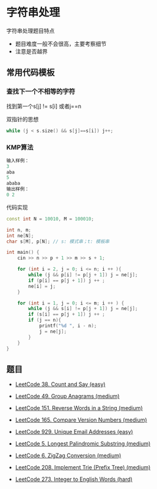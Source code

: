 # 字符串处理

字符串处理题目特点

- 题目难度一般不会很高，主要考察细节
- 注意是否越界

## 常用代码模板

### 查找下一个不相等的字符

找到第一个s[j] != s[i] 或者j==n

双指针的思想

```cpp
while (j < s.size() && s[j]==s[i]) j++;
```


### KMP算法

```cpp
输入样例：
3
aba
5
ababa
输出样例：
0 2
```

代码实现

```cpp
const int N = 10010, M = 100010;

int n, m;
int ne[N];
char s[M], p[N]; // s: 模式串；t: 模板串

int main() {
    cin >> n >> p + 1 >> m >> s + 1;

    for (int i = 2, j = 0; i <= n; i ++ ){
        while (j && p[i] != p[j + 1]) j = ne[j];
        if (p[i] == p[j + 1]) j ++ ;
        ne[i] = j;
    }

    for (int i = 1, j = 0; i <= m; i ++ ) {
        while (j && s[i] != p[j + 1]) j = ne[j];
        if (s[i] == p[j + 1]) j ++ ;
        if (j == n){
            printf("%d ", i - n);
            j = ne[j];
        }
    }
}
```

## 题目

- [LeetCode 38. Count and Say (easy)](./problems/1-100/38.count-and-say.md)

- [LeetCode 49. Group Anagrams (medium)](./problems/1-100/49.group-anagrams.md)

- [LeetCode 151. Reverse Words in a String (medium)](./problems/101-200/151.reverse-words-in-a-string.md)

- [LeetCode 165. Compare Version Numbers (medium)](./problems/101-200/165.compare-version-numbers.md)

- [LeetCode 929. Unique Email Addresses (easy)](./problems/901-1000/929.unique-email-addresses.md)

- [LeetCode 5. Longest Palindromic Substring (medium)](./problems/1-100/5.longest-palindromic-substring.md)

- [LeetCode 6. ZigZag Conversion (medium)](./problems/1-100/6.zigzag-conversion.md)

- [LeetCode 208. Implement Trie (Prefix Tree) (medium)](./problems/201-300/208.implement-trie-prefix-tree.md)

- [LeetCode 273. Integer to English Words (hard)](./problems/201-300/273.integer-to-english-words.md)

